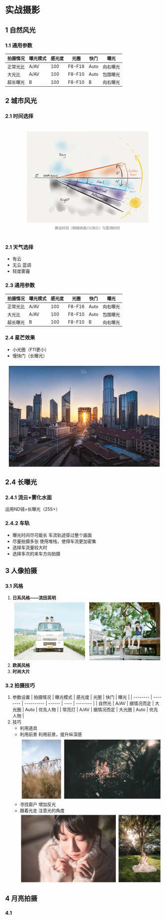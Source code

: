 # 实战摄影

## 1 自然风光

### 1.1 通用参数

| 拍摄情况 | 曝光模式 | 感光度 | 光圈   | 快门 | 曝光     |
| -------- | -------- | ------ | ------ | ---- | -------- |
| 正常光比 | A/AV     | 100    | F8-F16 | Auto | 向右曝光 |
| 大光比   | A/AV     | 100    | F8-F10 | Auto | 包围曝光 |
| 超长曝光 | B        | 100    | F8-F10 | B    | 向右曝光 |

## 2 城市风光

### 2.1 时间选择

![黄金时刻](images/风光摄影知识/1703260034348.png)

### 2.1 天气选择

- 有云
- 无云
  蓝调
- 轻度雾霾

### 2.3 通用参数

| 拍摄情况 | 曝光模式 | 感光度 | 光圈   | 快门 | 曝光     |
| -------- | -------- | ------ | ------ | ---- | -------- |
| 正常光比 | A/AV     | 100    | F8-F16 | Auto | 向右曝光 |
| 大光比   | A/AV     | 100    | F8-F10 | Auto | 包围曝光 |
| 超长曝光 | B        | 100    | F8-F10 | B    | 向右曝光 |

### 2.4 星芒效果

- 小光圈（F11更小）
- 慢快门（长曝光）

![1703260815303](images/风光摄影知识/1703260815303.png)

## 2.4 长曝光

### 2.4.1 流云+雾化水面

运用ND镜+长曝光（25S+）

### 2.4.2 车轨

- 曝光时间尽可能长
  车流轨迹穿过整个画面
- 尽量拍摄多张
  使用堆栈，使得车流更加密集
- 选择车流量较大时
- 选择多次的来车方向拍摄

## 3 人像拍摄

### 3.1 风格

1. **日系风格——滨田英明**
   ![1703261832913](images/风光摄影知识/1703261832913.png)
2. **欧美风格**
3. **时尚大片**

### 3.2 拍摄技巧

1. 参数设置
   | 拍摄情况 | 曝光模式 | 感光度     | 光圈   | 快门 | 曝光     |
   | -------- | -------- | ---------- | ------ | ---- | -------- |
   | 自然光   | A/AV     | 据情况而定 | 大光圈 | Auto | 优先人物 |
   | 常亮灯   | A/AV     | 据情况而定 | 大光圈 | Auto | 优先人物 |
2. 技巧
   - 利用道具
   - 利用前景
     利用前景，提升纵深感
     ![前景](images/风光摄影知识/1703263475355.png)
   - 寻找窗户
     增加反光
   - 跟着光走
     注意光的角度
     ![1703263665342](images/风光摄影知识/1703263665342.png)

## 4 月亮拍摄

### 4.1
